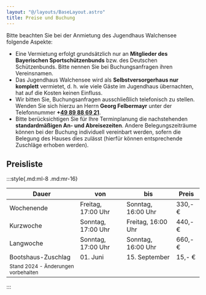 ```yaml
---
layout: "@/layouts/BaseLayout.astro"
title: Preise und Buchung
---
```

Bitte beachten Sie bei der Anmietung des Jugendhaus Walchensee folgende Aspekte:

* Eine Vermietung erfolgt grundsätzlich nur an **Mitglieder des Bayerischen Sportschützenbunds** bzw. des Deutschen Schützenbunds. Bitte nennen Sie bei Buchungsanfragen ihren Vereinsnamen.
* Das Jugendhaus Walchensee wird als **Selbstversorgerhaus nur komplett** vermietet, d. h. wie viele Gäste im Jugendhaus übernachten, hat auf die Kosten keinen Einfluss.
* Wir bitten Sie, Buchungsanfragen ausschließlich telefonisch zu stellen. Wenden Sie sich hierzu an Herrn **Georg Felbermayr** unter der Telefonnummer **+[49 89 88 69 21](tel:004989886921)**.
* Bitte berücksichtigen Sie für Ihre Terminplanung die nachstehenden **standardmäßigen An- und Abreisezeiten**. Andere Belegungszeiträume können bei der Buchung individuell vereinbart werden, sofern die Belegung des Hauses dies zulässt (hierfür können entsprechende Zuschläge erhoben werden).

## Preisliste

:::style{.md:ml-8 .md:mr-16}

| Dauer                                                                 | von                | bis                | Preis   |
| --------------------------------------------------------------------- | ------------------ | ------------------ | ------- |
| Wochenende                                                            | Freitag, 17:00 Uhr | Sonntag, 16:00 Uhr | 330,- € |
| Kurzwoche                                                             | Sonntag, 17:00 Uhr | Freitag, 16:00 Uhr | 440,- € |
| Langwoche                                                             | Sonntag, 17:00 Uhr | Sonntag, 16:00 Uhr | 660,- € |
| Bootshaus-Zuschlag                                                    | 01. Juni           | 15. September      | 15,- €  |
| <small class="opacity-75">Stand 2024 - Änderungen vorbehalten</small> |                    |                    |         |

:::
